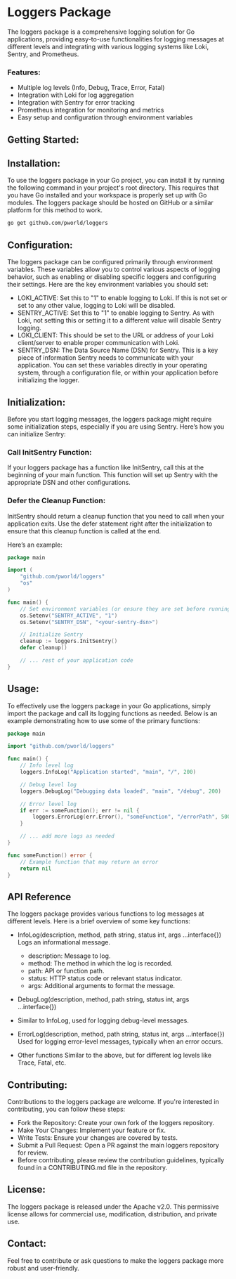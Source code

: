 #  Loggers Package

The loggers package is a comprehensive logging solution for Go applications, providing easy-to-use functionalities for logging messages at different levels and integrating with various logging systems like Loki, Sentry, and Prometheus.

### Features:
- Multiple log levels (Info, Debug, Trace, Error, Fatal)
- Integration with Loki for log aggregation
- Integration with Sentry for error tracking
- Prometheus integration for monitoring and metrics
- Easy setup and configuration through environment variables

## Getting Started:

## Installation:
To use the loggers package in your Go project, you can install it by running the following command in your project's root directory. This requires that you have Go installed and your workspace is properly set up with Go modules. The loggers package should be hosted on GitHub or a similar platform for this method to work.
```bash
go get github.com/pworld/loggers

```

## Configuration:
The loggers package can be configured primarily through environment variables. These variables allow you to control various aspects of logging behavior, such as enabling or disabling specific loggers and configuring their settings. Here are the key environment variables you should set:

- LOKI_ACTIVE: Set this to "1" to enable logging to Loki. If this is not set or set to any other value, logging to Loki will be disabled.
- SENTRY_ACTIVE: Set this to "1" to enable logging to Sentry. As with Loki, not setting this or setting it to a different value will disable Sentry logging.
- LOKI_CLIENT: This should be set to the URL or address of your Loki client/server to enable proper communication with Loki.
- SENTRY_DSN: The Data Source Name (DSN) for Sentry. This is a key piece of information Sentry needs to communicate with your application.
You can set these variables directly in your operating system, through a configuration file, or within your application before initializing the logger.

## Initialization:
Before you start logging messages, the loggers package might require some initialization steps, especially if you are using Sentry. Here’s how you can initialize Sentry:

### Call InitSentry Function:
If your loggers package has a function like InitSentry, call this at the beginning of your main function. This function will set up Sentry with the appropriate DSN and other configurations.

### Defer the Cleanup Function:
InitSentry should return a cleanup function that you need to call when your application exits. Use the defer statement right after the initialization to ensure that this cleanup function is called at the end.

Here’s an example:
```go
package main

import (
    "github.com/pworld/loggers"
    "os"
)

func main() {
    // Set environment variables (or ensure they are set before running the application)
    os.Setenv("SENTRY_ACTIVE", "1")
    os.Setenv("SENTRY_DSN", "<your-sentry-dsn>")

    // Initialize Sentry
    cleanup := loggers.InitSentry()
    defer cleanup()

    // ... rest of your application code
}

```
## Usage:
To effectively use the loggers package in your Go applications, simply import the package and call its logging functions as needed. Below is an example demonstrating how to use some of the primary functions:

````go
package main

import "github.com/pworld/loggers"

func main() {
	// Info level log
	loggers.InfoLog("Application started", "main", "/", 200)

	// Debug level log
	loggers.DebugLog("Debugging data loaded", "main", "/debug", 200)

	// Error level log
	if err := someFunction(); err != nil {
		loggers.ErrorLog(err.Error(), "someFunction", "/errorPath", 500)
	}

	// ... add more logs as needed
}

func someFunction() error {
	// Example function that may return an error
	return nil
}


````
## API Reference
The loggers package provides various functions to log messages at different levels. Here is a brief overview of some key functions:

- InfoLog(description, method, path string, status int, args ...interface{})
Logs an informational message.
    - description: Message to log.
    - method: The method in which the log is recorded.
    - path: API or function path.
    - status: HTTP status code or relevant status indicator.
    - args: Additional arguments to format the message.

- DebugLog(description, method, path string, status int, args ...interface{})
- Similar to InfoLog, used for logging debug-level messages.
- ErrorLog(description, method, path string, status int, args ...interface{})
Used for logging error-level messages, typically when an error occurs.
- Other functions 
Similar to the above, but for different log levels like Trace, Fatal, etc.

## Contributing:
Contributions to the loggers package are welcome. If you're interested in contributing, you can follow these steps:

- Fork the Repository: Create your own fork of the loggers repository.
- Make Your Changes: Implement your feature or fix.
- Write Tests: Ensure your changes are covered by tests.
- Submit a Pull Request: Open a PR against the main loggers repository for review.
- Before contributing, please review the contribution guidelines, typically found in a CONTRIBUTING.md file in the repository.

## License:
The loggers package is released under the Apache v2.0. This permissive license allows for commercial use, modification, distribution, and private use.

## Contact:
Feel free to contribute or ask questions to make the loggers package more robust and user-friendly.